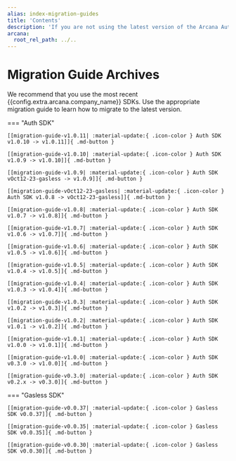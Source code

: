 ```yaml
---
alias: index-migration-guides
title: 'Contents'
description: 'If you are not using the latest version of the Arcana Auth SDK, we strongly recommend that you migrate to the latest release.'
arcana:
  root_rel_path: ../..
---
```


# Migration Guide Archives

We recommend that you use the most recent {{config.extra.arcana.company_name}} SDKs. Use the appropriate migration guide to learn how to migrate to the latest version.

=== "Auth SDK"

    [[migration-guide-v1.0.11| :material-update:{ .icon-color } Auth SDK v1.0.10 -> v1.0.11]]{ .md-button }

    [[migration-guide-v1.0.10| :material-update:{ .icon-color } Auth SDK v1.0.9 -> v1.0.10]]{ .md-button }

    [[migration-guide-v1.0.9| :material-update:{ .icon-color } Auth SDK vOct12-23-gasless -> v1.0.9]]{ .md-button }

    [[migration-guide-vOct12-23-gasless| :material-update:{ .icon-color } Auth SDK v1.0.8 -> vOct12-23-gasless]]{ .md-button }

    [[migration-guide-v1.0.8| :material-update:{ .icon-color } Auth SDK v1.0.7 -> v1.0.8]]{ .md-button }

    [[migration-guide-v1.0.7| :material-update:{ .icon-color } Auth SDK v1.0.6 -> v1.0.7]]{ .md-button }

    [[migration-guide-v1.0.6| :material-update:{ .icon-color } Auth SDK v1.0.5 -> v1.0.6]]{ .md-button }

    [[migration-guide-v1.0.5| :material-update:{ .icon-color } Auth SDK v1.0.4 -> v1.0.5]]{ .md-button }

    [[migration-guide-v1.0.4| :material-update:{ .icon-color } Auth SDK v1.0.3 -> v1.0.4]]{ .md-button }

    [[migration-guide-v1.0.3| :material-update:{ .icon-color } Auth SDK v1.0.2 -> v1.0.3]]{ .md-button }

    [[migration-guide-v1.0.2| :material-update:{ .icon-color } Auth SDK v1.0.1 -> v1.0.2]]{ .md-button }

    [[migration-guide-v1.0.1| :material-update:{ .icon-color } Auth SDK v1.0.0 -> v1.0.1]]{ .md-button }

    [[migration-guide-v1.0.0| :material-update:{ .icon-color } Auth SDK v0.3.0 -> v1.0.0]]{ .md-button }

    [[migration-guide-v0.3.0| :material-update:{ .icon-color } Auth SDK v0.2.x -> v0.3.0]]{ .md-button }

=== "Gasless SDK"

    [[migration-guide-v0.0.37| :material-update:{ .icon-color } Gasless SDK v0.0.37]]{ .md-button }

    [[migration-guide-v0.0.35| :material-update:{ .icon-color } Gasless SDK v0.0.35]]{ .md-button }

    [[migration-guide-v0.0.30| :material-update:{ .icon-color } Gasless SDK v0.0.30]]{ .md-button }
